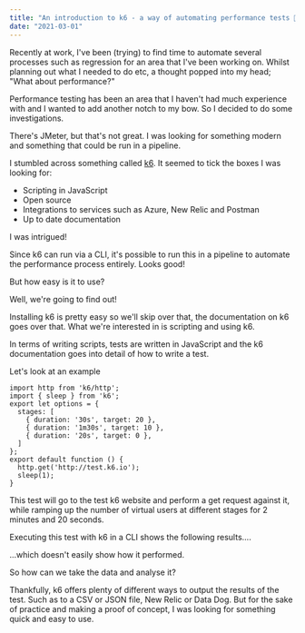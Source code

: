 ```yaml
---
title: "An introduction to k6 - a way of automating performance tests 🧪"
date: "2021-03-01"
---
```


Recently at work, I've been (trying) to find time to automate several processes such as regression for an area that I've been working on. Whilst planning out what I needed to do etc, a thought popped into my head; "What about performance?"

Performance testing has been an area that I haven't had much experience with and I wanted to add another notch to my bow. So I decided to do some investigations.

There's JMeter, but that's not great. I was looking for something modern and something that could be run in a pipeline.

I stumbled across something called [k6](https://k6.io/). It seemed to tick the boxes I was looking for:
* Scripting in JavaScript
* Open source
* Integrations to services such as Azure, New Relic and Postman
* Up to date documentation

I was intrigued!

Since k6 can run via a CLI, it's possible to run this in a pipeline to automate the performance process entirely. Looks good!

But how easy is it to use?

Well, we're going to find out!

Installing k6 is pretty easy so we'll skip over that, the documentation on k6 goes over that. What we're interested in is scripting and using k6.

In terms of writing scripts, tests are written in JavaScript and the k6 documentation goes into detail of how to write a test.

Let's look at an example

```
import http from 'k6/http';
import { sleep } from 'k6';
export let options = {
  stages: [
    { duration: '30s', target: 20 },
    { duration: '1m30s', target: 10 },
    { duration: '20s', target: 0 },
  ]
};
export default function () {
  http.get('http://test.k6.io');
  sleep(1);
}
```

This test will go to the test k6 website and perform a get request against it, while ramping up the number of virtual users at different stages for 2 minutes and 20 seconds.

Executing this test with k6 in a CLI shows the following results....


...which doesn't easily show how it performed.

So how can we take the data and analyse it?

Thankfully, k6 offers plenty of different ways to output the results of the test. Such as to a CSV or JSON file, New Relic or Data Dog. But for the sake of practice and making a proof of concept, I was looking for something quick and easy to use.


